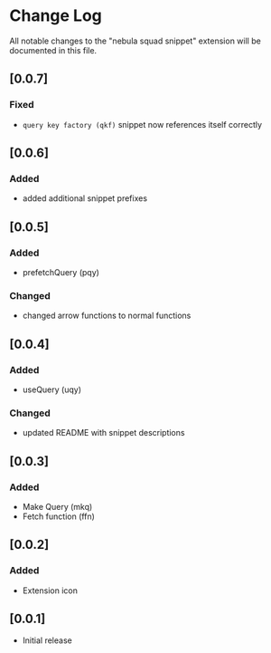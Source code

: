 # Change Log

All notable changes to the "nebula squad snippet" extension will be documented in this file.

## [0.0.7]

### Fixed

- `query key factory (qkf)` snippet now references itself correctly

## [0.0.6]

### Added

- added additional snippet prefixes

## [0.0.5]

### Added

- prefetchQuery (pqy)

### Changed

- changed arrow functions to normal functions

## [0.0.4]

### Added

- useQuery (uqy)

### Changed

- updated README with snippet descriptions

## [0.0.3]

### Added

- Make Query (mkq)
- Fetch function (ffn)

## [0.0.2]

### Added

- Extension icon

## [0.0.1]

- Initial release
